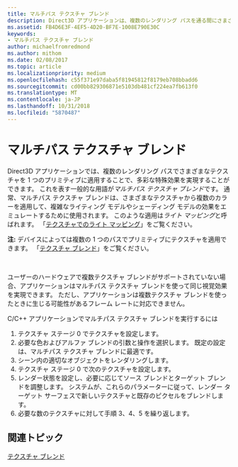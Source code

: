```yaml
---
title: マルチパス テクスチャ ブレンド
description: Direct3D アプリケーションは、複数のレンダリング パスを通る間にさまざまなテクスチャをプリミティブに適用することで、多くの特殊効果を実現できます。
ms.assetid: FB4D6E3F-4EF5-4D20-BF7E-1008E790E30C
keywords:
- マルチパス テクスチャ ブレンド
author: michaelfromredmond
ms.author: mithom
ms.date: 02/08/2017
ms.topic: article
ms.localizationpriority: medium
ms.openlocfilehash: c55f371e97daba5f81945812f8179eb708bbadd6
ms.sourcegitcommit: cd00bb829306871e5103db481cf224ea7fb613f0
ms.translationtype: MT
ms.contentlocale: ja-JP
ms.lasthandoff: 10/31/2018
ms.locfileid: "5870487"
---
```

# <a name="multipass-texture-blending"></a>マルチパス テクスチャ ブレンド


Direct3D アプリケーションでは、複数のレンダリング パスでさまざまなテクスチャを 1 つのプリミティブに適用することで、多彩な特殊効果を実現することができます。 これを表す一般的な用語が*マルチパス テクスチャ ブレンド*です。 通常、マルチパス テクスチャ ブレンドは、さまざまなテクスチャから複数のカラーを適用して、複雑なライティング モデルやシェーディング モデルの効果をエミュレートするために使用されます。 このような適用は*ライト マッピング*と呼ばれます。 「[テクスチャでのライト マッピング](light-mapping-with-textures.md)」をご覧ください。

**注:** デバイスによっては複数の 1 つのパスでプリミティブにテクスチャを適用できます。 「[テクスチャ ブレンド](texture-blending.md)」をご覧ください。

 

ユーザーのハードウェアで複数テクスチャ ブレンドがサポートされていない場合、アプリケーションはマルチパス テクスチャ ブレンドを使って同じ視覚効果を実現できます。 ただし、アプリケーションは複数テクスチャ ブレンドを使ったときに生じる可能性があるフレーム レートに対応できません。

C/C++ アプリケーションでマルチパス テクスチャ ブレンドを実行するには

1.  テクスチャ ステージ 0 でテクスチャを設定します。
2.  必要な色およびアルファ ブレンドの引数と操作を選択します。 既定の設定は、マルチパス テクスチャ ブレンドに最適です。
3.  シーン内の適切なオブジェクトをレンダリングします。
4.  テクスチャ ステージ 0 で次のテクスチャを設定します。
5.  レンダー状態を設定し、必要に応じてソース ブレンドとターゲット ブレンドを調整します。 システムが、これらのパラメーターに従って、レンダー ターゲット サーフェスで新しいテクスチャと既存のピクセルをブレンドします。
6.  必要な数のテクスチャに対して手順 3、4、5 を繰り返します。

## <a name="span-idrelated-topicsspanrelated-topics"></a><span id="related-topics"></span>関連トピック


[テクスチャ ブレンド](texture-blending.md)

 

 




